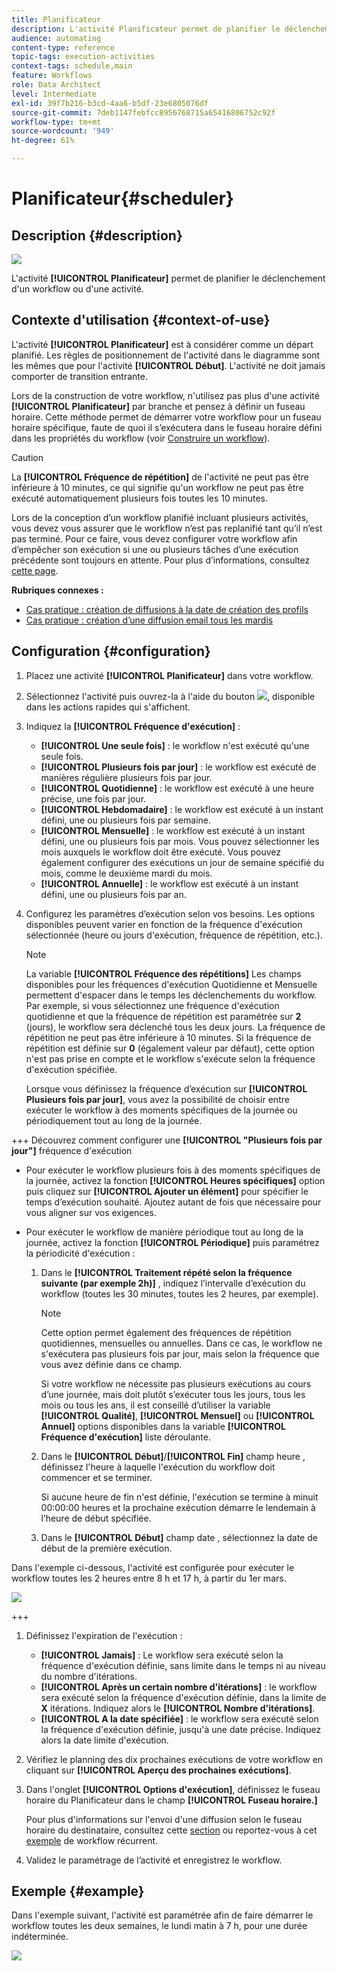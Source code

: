 ```yaml
---
title: Planificateur
description: L'activité Planificateur permet de planifier le déclenchement d'un workflow ou d'une activité.
audience: automating
content-type: reference
topic-tags: execution-activities
context-tags: schedule,main
feature: Workflows
role: Data Architect
level: Intermediate
exl-id: 39f7b216-b3cd-4aa6-b5df-23e6805076df
source-git-commit: 7deb1147febfcc8956768715a65416806752c92f
workflow-type: tm+mt
source-wordcount: '949'
ht-degree: 61%

---
```


# Planificateur{#scheduler}

## Description {#description}

![](assets/scheduler.png)

L&#39;activité **[!UICONTROL Planificateur]** permet de planifier le déclenchement d&#39;un workflow ou d&#39;une activité.

## Contexte d&#39;utilisation  {#context-of-use}

L&#39;activité **[!UICONTROL Planificateur]** est à considérer comme un départ planifié. Les règles de positionnement de l&#39;activité dans le diagramme sont les mêmes que pour l&#39;activité **[!UICONTROL Début]**. L&#39;activité ne doit jamais comporter de transition entrante.

Lors de la construction de votre workflow, n&#39;utilisez pas plus d&#39;une activité **[!UICONTROL Planificateur]** par branche et pensez à définir un fuseau horaire. Cette méthode permet de démarrer votre workflow pour un fuseau horaire spécifique, faute de quoi il s’exécutera dans le fuseau horaire défini dans les propriétés du workflow (voir [Construire un workflow](../../automating/using/building-a-workflow.md)).

>[!CAUTION]
>
>La **[!UICONTROL Fréquence de répétition]** de l&#39;activité ne peut pas être inférieure à 10 minutes, ce qui signifie qu&#39;un workflow ne peut pas être exécuté automatiquement plusieurs fois toutes les 10 minutes.

Lors de la conception d’un workflow planifié incluant plusieurs activités, vous devez vous assurer que le workflow n’est pas replanifié tant qu’il n’est pas terminé. Pour ce faire, vous devez configurer votre workflow afin d’empêcher son exécution si une ou plusieurs tâches d’une exécution précédente sont toujours en attente. Pour plus d’informations, consultez [cette page](../../automating/using/scheduled-workflows-execution.md).

**Rubriques connexes :**

* [Cas pratique : création de diffusions à la date de création des profils](../../automating/using/workflow-creation-date-query.md)
* [Cas pratique : création d’une diffusion email tous les mardis](../../automating/using/workflow-weekly-offer.md)

## Configuration {#configuration}

1. Placez une activité **[!UICONTROL Planificateur]** dans votre workflow.
1. Sélectionnez l&#39;activité puis ouvrez-la à l&#39;aide du bouton ![](assets/edit_darkgrey-24px.png), disponible dans les actions rapides qui s&#39;affichent.
1. Indiquez la **[!UICONTROL Fréquence d&#39;exécution]** :

   * **[!UICONTROL Une seule fois]** : le workflow n&#39;est exécuté qu&#39;une seule fois.
   * **[!UICONTROL Plusieurs fois par jour]** : le workflow est exécuté de manières régulière plusieurs fois par jour.
   * **[!UICONTROL Quotidienne]** : le workflow est exécuté à une heure précise, une fois par jour.
   * **[!UICONTROL Hebdomadaire]** : le workflow est exécuté à un instant défini, une ou plusieurs fois par semaine.
   * **[!UICONTROL Mensuelle]** : le workflow est exécuté à un instant défini, une ou plusieurs fois par mois. Vous pouvez sélectionner les mois auxquels le workflow doit être exécuté. Vous pouvez également configurer des exécutions un jour de semaine spécifié du mois, comme le deuxième mardi du mois.
   * **[!UICONTROL Annuelle]** : le workflow est exécuté à un instant défini, une ou plusieurs fois par an.

1. Configurez les paramètres d’exécution selon vos besoins. Les options disponibles peuvent varier en fonction de la fréquence d&#39;exécution sélectionnée (heure ou jours d&#39;exécution, fréquence de répétition, etc.).

   >[!NOTE]
   >
   >La variable **[!UICONTROL Fréquence des répétitions]** Les champs disponibles pour les fréquences d&#39;exécution Quotidienne et Mensuelle permettent d&#39;espacer dans le temps les déclenchements du workflow. Par exemple, si vous sélectionnez une fréquence d&#39;exécution quotidienne et que la fréquence de répétition est paramétrée sur **2** (jours), le workflow sera déclenché tous les deux jours. La fréquence de répétition ne peut pas être inférieure à 10 minutes. Si la fréquence de répétition est définie sur **0** (également valeur par défaut), cette option n&#39;est pas prise en compte et le workflow s&#39;exécute selon la fréquence d&#39;exécution spécifiée.

   Lorsque vous définissez la fréquence d’exécution sur **[!UICONTROL Plusieurs fois par jour]**, vous avez la possibilité de choisir entre exécuter le workflow à des moments spécifiques de la journée ou périodiquement tout au long de la journée.

+++ Découvrez comment configurer une **[!UICONTROL &quot;Plusieurs fois par jour&quot;]** fréquence d&#39;exécution

   * Pour exécuter le workflow plusieurs fois à des moments spécifiques de la journée, activez la fonction **[!UICONTROL Heures spécifiques]** option puis cliquez sur **[!UICONTROL Ajouter un élément]** pour spécifier le temps d’exécution souhaité. Ajoutez autant de fois que nécessaire pour vous aligner sur vos exigences.

   * Pour exécuter le workflow de manière périodique tout au long de la journée, activez la fonction **[!UICONTROL Périodique]** puis paramétrez la périodicité d&#39;exécution :

      1. Dans le **[!UICONTROL Traitement répété selon la fréquence suivante (par exemple 2h)]** , indiquez l’intervalle d’exécution du workflow (toutes les 30 minutes, toutes les 2 heures, par exemple).

         >[!NOTE]
         >
         >Cette option permet également des fréquences de répétition quotidiennes, mensuelles ou annuelles. Dans ce cas, le workflow ne s&#39;exécutera pas plusieurs fois par jour, mais selon la fréquence que vous avez définie dans ce champ.
         >
         > Si votre workflow ne nécessite pas plusieurs exécutions au cours d’une journée, mais doit plutôt s’exécuter tous les jours, tous les mois ou tous les ans, il est conseillé d’utiliser la variable **[!UICONTROL Qualité]**, **[!UICONTROL Mensuel]** ou **[!UICONTROL Annuel]** options disponibles dans la variable **[!UICONTROL Fréquence d&#39;exécution]** liste déroulante.

      1. Dans le **[!UICONTROL Début]**/**[!UICONTROL Fin]** champ heure , définissez l&#39;heure à laquelle l&#39;exécution du workflow doit commencer et se terminer.

         Si aucune heure de fin n&#39;est définie, l&#39;exécution se termine à minuit 00:00:00 heures et la prochaine exécution démarre le lendemain à l’heure de début spécifiée.

      1. Dans le **[!UICONTROL Début]** champ date , sélectionnez la date de début de la première exécution.

   Dans l&#39;exemple ci-dessous, l&#39;activité est configurée pour exécuter le workflow toutes les 2 heures entre 8 h et 17 h, à partir du 1er mars.

   ![](assets/wkf_scheduler_day.png)

+++

1. Définissez l&#39;expiration de l&#39;exécution :

   * **[!UICONTROL Jamais]** : Le workflow sera exécuté selon la fréquence d&#39;exécution définie, sans limite dans le temps ni au niveau du nombre d&#39;itérations.
   * **[!UICONTROL Après un certain nombre d&#39;itérations]** : le workflow sera exécuté selon la fréquence d&#39;exécution définie, dans la limite de **X** itérations. Indiquez alors le **[!UICONTROL Nombre d&#39;itérations]**.
   * **[!UICONTROL A la date spécifiée]** : le workflow sera exécuté selon la fréquence d&#39;exécution définie, jusqu&#39;à une date précise. Indiquez alors la date limite d&#39;exécution.

1. Vérifiez le planning des dix prochaines exécutions de votre workflow en cliquant sur **[!UICONTROL Aperçu des prochaines exécutions]**.

1. Dans l&#39;onglet **[!UICONTROL Options d&#39;exécution]**, définissez le fuseau horaire du Planificateur dans le champ **[!UICONTROL Fuseau horaire.]**

   Pour plus d&#39;informations sur l&#39;envoi d&#39;une diffusion selon le fuseau horaire du destinataire, consultez cette [section](../../sending/using/sending-messages-at-the-recipient-s-time-zone.md) ou reportez-vous à cet [exemple](../../automating/using/recurring-push-notifications.md) de workflow récurrent.

1. Validez le paramétrage de l’activité et enregistrez le workflow.

## Exemple  {#example}

Dans l&#39;exemple suivant, l&#39;activité est paramétrée afin de faire démarrer le workflow toutes les deux semaines, le lundi matin à 7 h, pour une durée indéterminée.

![](assets/wkf_scheduler_example.png)
